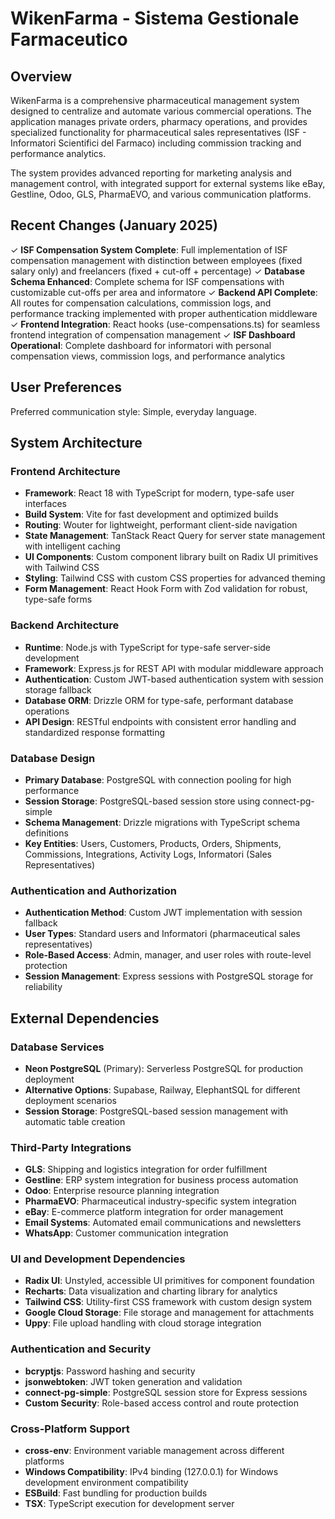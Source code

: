 # WikenFarma - Sistema Gestionale Farmaceutico

## Overview

WikenFarma is a comprehensive pharmaceutical management system designed to centralize and automate various commercial operations. The application manages private orders, pharmacy operations, and provides specialized functionality for pharmaceutical sales representatives (ISF - Informatori Scientifici del Farmaco) including commission tracking and performance analytics.

The system provides advanced reporting for marketing analysis and management control, with integrated support for external systems like eBay, Gestline, Odoo, GLS, PharmaEVO, and various communication platforms.

## Recent Changes (January 2025)

✓ **ISF Compensation System Complete**: Full implementation of ISF compensation management with distinction between employees (fixed salary only) and freelancers (fixed + cut-off + percentage)
✓ **Database Schema Enhanced**: Complete schema for ISF compensations with customizable cut-offs per area and informatore
✓ **Backend API Complete**: All routes for compensation calculations, commission logs, and performance tracking implemented with proper authentication middleware
✓ **Frontend Integration**: React hooks (use-compensations.ts) for seamless frontend integration of compensation management
✓ **ISF Dashboard Operational**: Complete dashboard for informatori with personal compensation views, commission logs, and performance analytics

## User Preferences

Preferred communication style: Simple, everyday language.

## System Architecture

### Frontend Architecture
- **Framework**: React 18 with TypeScript for modern, type-safe user interfaces
- **Build System**: Vite for fast development and optimized builds
- **Routing**: Wouter for lightweight, performant client-side navigation
- **State Management**: TanStack React Query for server state management with intelligent caching
- **UI Components**: Custom component library built on Radix UI primitives with Tailwind CSS
- **Styling**: Tailwind CSS with custom CSS properties for advanced theming
- **Form Management**: React Hook Form with Zod validation for robust, type-safe forms

### Backend Architecture
- **Runtime**: Node.js with TypeScript for type-safe server-side development
- **Framework**: Express.js for REST API with modular middleware approach
- **Authentication**: Custom JWT-based authentication system with session storage fallback
- **Database ORM**: Drizzle ORM for type-safe, performant database operations
- **API Design**: RESTful endpoints with consistent error handling and standardized response formatting

### Database Design
- **Primary Database**: PostgreSQL with connection pooling for high performance
- **Session Storage**: PostgreSQL-based session store using connect-pg-simple
- **Schema Management**: Drizzle migrations with TypeScript schema definitions
- **Key Entities**: Users, Customers, Products, Orders, Shipments, Commissions, Integrations, Activity Logs, Informatori (Sales Representatives)

### Authentication and Authorization
- **Authentication Method**: Custom JWT implementation with session fallback
- **User Types**: Standard users and Informatori (pharmaceutical sales representatives)
- **Role-Based Access**: Admin, manager, and user roles with route-level protection
- **Session Management**: Express sessions with PostgreSQL storage for reliability

## External Dependencies

### Database Services
- **Neon PostgreSQL** (Primary): Serverless PostgreSQL for production deployment
- **Alternative Options**: Supabase, Railway, ElephantSQL for different deployment scenarios
- **Session Storage**: PostgreSQL-based session management with automatic table creation

### Third-Party Integrations
- **GLS**: Shipping and logistics integration for order fulfillment
- **Gestline**: ERP system integration for business process automation
- **Odoo**: Enterprise resource planning integration
- **PharmaEVO**: Pharmaceutical industry-specific system integration
- **eBay**: E-commerce platform integration for order management
- **Email Systems**: Automated email communications and newsletters
- **WhatsApp**: Customer communication integration

### UI and Development Dependencies
- **Radix UI**: Unstyled, accessible UI primitives for component foundation
- **Recharts**: Data visualization and charting library for analytics
- **Tailwind CSS**: Utility-first CSS framework with custom design system
- **Google Cloud Storage**: File storage and management for attachments
- **Uppy**: File upload handling with cloud storage integration

### Authentication and Security
- **bcryptjs**: Password hashing and security
- **jsonwebtoken**: JWT token generation and validation
- **connect-pg-simple**: PostgreSQL session store for Express sessions
- **Custom Security**: Role-based access control and route protection

### Cross-Platform Support
- **cross-env**: Environment variable management across different platforms
- **Windows Compatibility**: IPv4 binding (127.0.0.1) for Windows development environment compatibility
- **ESBuild**: Fast bundling for production builds
- **TSX**: TypeScript execution for development server